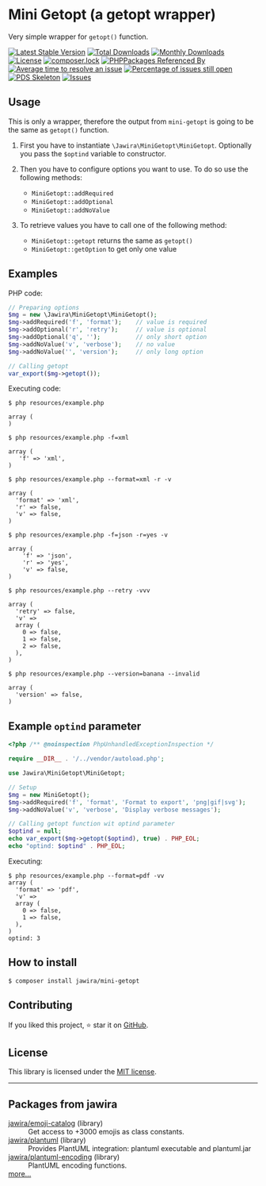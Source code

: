 Mini Getopt (a getopt wrapper)
==============================

Very simple wrapper for `getopt()` function.

[![Latest Stable Version](https://poser.pugx.org/jawira/mini-getopt/v/stable)](https://packagist.org/packages/jawira/mini-getopt)
[![Total Downloads](https://poser.pugx.org/jawira/mini-getopt/downloads)](https://packagist.org/packages/jawira/mini-getopt)
[![Monthly Downloads](https://poser.pugx.org/jawira/mini-getopt/d/monthly)](https://packagist.org/packages/jawira/mini-getopt)
[![License](https://poser.pugx.org/jawira/mini-getopt/license)](https://packagist.org/packages/jawira/mini-getopt)
[![composer.lock](https://poser.pugx.org/jawira/mini-getopt/composerlock)](https://packagist.org/packages/jawira/mini-getopt)
[![PHPPackages Referenced By](http://phppackages.org/p/jawira/mini-getopt/badge/referenced-by.svg)](http://phppackages.org/p/jawira/mini-getopt)
[![Average time to resolve an issue](http://isitmaintained.com/badge/resolution/jawira/mini-getopt.svg)](http://isitmaintained.com/project/jawira/mini-getopt "Average time to resolve an issue")
[![Percentage of issues still open](http://isitmaintained.com/badge/open/jawira/mini-getopt.svg)](http://isitmaintained.com/project/jawira/mini-getopt "Percentage of issues still open")
[![PDS Skeleton](https://img.shields.io/badge/pds-skeleton-blue.svg?style=flat-square)](https://github.com/php-pds/skeleton)
[![Issues](https://img.shields.io/github/issues/jawira/mini-getopt.svg?label=HuBoard&color=694DC2)](https://huboard.com/jawira/mini-getopt)

Usage
-----

This is only a wrapper, therefore the output from `mini-getopt` is going to be 
the same as `getopt()` function.

1. First you have to instantiate `\Jawira\MiniGetopt\MiniGetopt`. 
Optionally you pass the `$optind` variable to constructor.

2. Then you have to configure options you want to use. To do so use the 
following methods:

    - `MiniGetopt::addRequired`
    - `MiniGetopt::addOptional`
    - `MiniGetopt::addNoValue`

3. To retrieve values you have to call one of the following method:

    - `MiniGetopt::getopt` returns the same as `getopt()`
    - `MiniGetopt::getOption` to get only one value

Examples
--------

PHP code:

```php
// Preparing options
$mg = new \Jawira\MiniGetopt\MiniGetopt();
$mg->addRequired('f', 'format');    // value is required
$mg->addOptional('r', 'retry');     // value is optional
$mg->addOptional('q', '');          // only short option
$mg->addNoValue('v', 'verbose');    // no value
$mg->addNoValue('', 'version');     // only long option

// Calling getopt
var_export($mg->getopt());
```

Executing code:

```console
$ php resources/example.php

array (
)
```

```console
$ php resources/example.php -f=xml

array (
   'f' => 'xml',
)
```

```console
$ php resources/example.php --format=xml -r -v

array (
  'format' => 'xml',
  'r' => false,
  'v' => false,
)
```

```console
$ php resources/example.php -f=json -r=yes -v

array (
    'f' => 'json',
    'r' => 'yes',
    'v' => false,
)
```

```console
$ php resources/example.php --retry -vvv

array (
  'retry' => false,
  'v' => 
  array (
    0 => false,
    1 => false,
    2 => false,
  ),
)
```

```console
$ php resources/example.php --version=banana --invalid

array (
  'version' => false,
)
```

Example `optind` parameter
--------------------------

```php
<?php /** @noinspection PhpUnhandledExceptionInspection */

require __DIR__ . '/../vendor/autoload.php';

use Jawira\MiniGetopt\MiniGetopt;

// Setup
$mg = new MiniGetopt();
$mg->addRequired('f', 'format', 'Format to export', 'png|gif|svg');
$mg->addNoValue('v', 'verbose', 'Display verbose messages');

// Calling getopt function wit optind parameter
$optind = null;
echo var_export($mg->getopt($optind), true) . PHP_EOL;
echo "optind: $optind" . PHP_EOL;
```

Executing:

```console
$ php resources/example.php --format=pdf -vv
array (
  'format' => 'pdf',
  'v' => 
  array (
    0 => false,
    1 => false,
  ),
)
optind: 3
```


How to install
--------------

```console
$ composer install jawira/mini-getopt
```

Contributing
------------

If you liked this project, ⭐ star it on [GitHub][].

License
-------

This library is licensed under the [MIT license](LICENSE.md).


***

Packages from jawira
--------------------

<dl>

<dt><a href="https://packagist.org/packages/jawira/emoji-catalog">jawira/emoji-catalog</a> (library)</dt>
<dd>Get access to +3000 emojis as class constants.</dd>

<dt><a href="https://packagist.org/packages/jawira/plantuml">jawira/plantuml</a> (library)</dt>
<dd>Provides PlantUML integration: plantuml executable and plantuml.jar</dd>

<dt><a href="https://packagist.org/packages/jawira/plantuml-encoding">jawira/plantuml-encoding</a> (library)</dt>
<dd>PlantUML encoding functions.</dd>

<dt><a href="https://packagist.org/packages/jawira/">more...</a></dt>
</dl>

[Github]: https://github.com/jawira/mini-getopt
